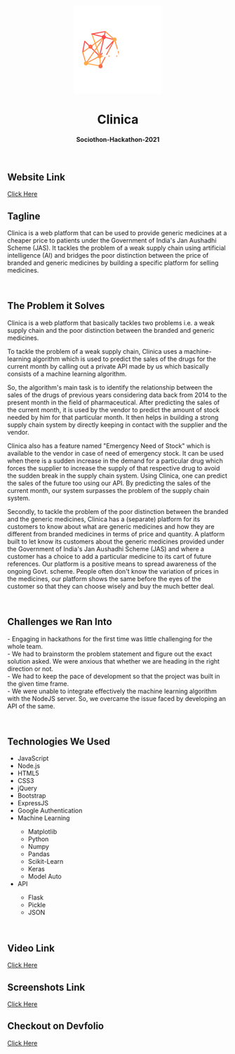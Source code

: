 <div align="center">
<img src="https://github.com/404Enigma/Sociothon-Hackathon-2021/blob/main/Extra/Clinica%20Logo.png">
<h1> Clinica</h1>
<h4>Sociothon-Hackathon-2021</h4>
</div>
&nbsp;
&nbsp;
<h2>Website Link</h2>
<a href="https://shrouded-basin-46770.herokuapp.com/">Click Here</a>
&nbsp;
&nbsp;
<div>
<h2>Tagline</h2>
<p>Clinica is a web platform that can be used to provide generic medicines at a cheaper price to patients under the Government of India's Jan Aushadhi Scheme (JAS). It tackles the problem of a weak supply chain using artificial intelligence (AI) and bridges the poor distinction between the price of branded and generic medicines by building a specific platform for selling medicines.</p>
</div>
&nbsp;
&nbsp;
<div>
<h2>The Problem it Solves</h2>
<p>Clinica is a web platform that basically tackles two problems i.e. a weak supply chain and the poor distinction between the branded and generic medicines. 
</p><p>
To tackle the problem of a weak supply chain, Clinica uses a machine-learning algorithm which is used to predict the sales of the drugs for the current month by calling out a private API made by us which basically consists of a machine learning algorithm. 
</p><p>
So, the algorithm's main task is to identify the relationship between the sales of the drugs of previous years considering data back from 2014 to the present month in the field of pharmaceutical. After predicting the sales of the current month, it is used by the vendor to predict the amount of stock needed by him for that particular month. It then helps in building a strong supply chain system by directly keeping in contact with the supplier and the vendor.
</p><p>
Clinica also has a feature named "Emergency Need of Stock" which is available to the vendor in case of need of emergency stock. It can be used when there is a sudden increase in the demand for a particular drug which forces the supplier to increase the supply of that respective drug to avoid the sudden break in the supply chain system. Using Clinica, one can predict the sales of the future too using our API. By predicting the sales of the current month, our system surpasses the problem of the supply chain system.
</p><p>
Secondly, to tackle the problem of the poor distinction between the branded and the generic medicines, Clinica has a (separate) platform for its customers to know about what are generic medicines and how they are different from branded medicines in terms of price and quantity. A platform built to let know its customers about the generic medicines provided under the Government of India's Jan Aushadhi Scheme (JAS) and where a customer has a choice to add a particular medicine to its cart of future references. Our platform is a positive means to spread awareness of the ongoing Govt. scheme. People often don't know the variation of prices in the medicines, our platform shows the same before the eyes of the customer so that they can choose wisely and buy the much better deal.</p>
</div>
&nbsp;
&nbsp;
<div>
<h2>Challenges we Ran Into</h2>
<p>- Engaging in hackathons for the first time was little challenging for the whole team.
<br>
    - We had to brainstorm the problem statement and figure out the exact solution asked. We were anxious that whether we are heading in the right direction or not.
    <br>
    - We had to keep the pace of development so that the project was built in the given time frame.
    <br>
- We were unable to integrate effectively the machine learning algorithm with the NodeJS server. So, we overcame the issue faced by developing an API of the same.
</p>
</div>
&nbsp;
&nbsp;
<div>
<h2>Technologies We Used</h2>
<ul>
<li>JavaScript</li>
<li>Node.js</li>
<li>HTML5</li>
<li>CSS3</li>
<li>jQuery</li>
<li>Bootstrap</li>
<li>ExpressJS</li>
<li>Google Authentication</li>
<li>Machine Learning</li>
<ul>
<li>Matplotlib</li>
<li>Python</li>
<li>Numpy</li>
<li>Pandas</li>
<li>Scikit-Learn</li>
<li>Keras</li>
<li>Model Auto</li>
</ul>
</li>
<li>API</li>
<ul>
<li>Flask</li>
<li>Pickle</li>
<li>JSON</li>
</ul>
</ul>
</div>
&nbsp;
&nbsp;
<h2>Video Link</h2>
<a href="https://vimeo.com/529895673">Click Here</a>
&nbsp;
&nbsp;
<h2>Screenshots Link</h2>
<a href="https://drive.google.com/drive/folders/1Ph5J4GyiYTuL0KJBiTLVCVxlGVdWoF5F?usp=sharing">Click Here</a>
&nbsp;
&nbsp;
<h2>Checkout on Devfolio</h2>
<a href="https://devfolio.co/submissions/clinica-e4f7">Click Here</a>
